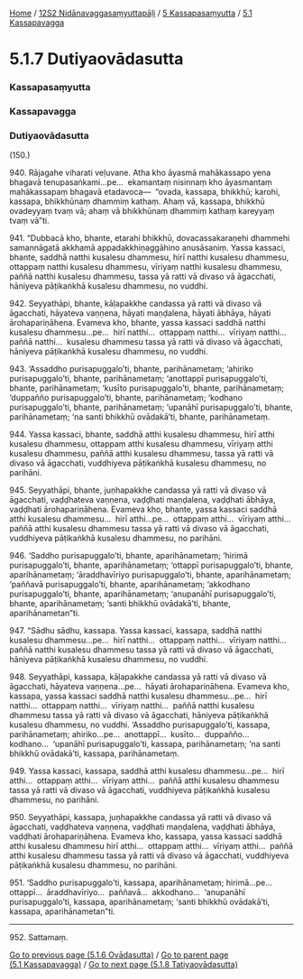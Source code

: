 
[Home](/) / [12S2 Nidānavaggasaṃyuttapāḷi](/tipitaka/12S2.md) / [5 Kassapasaṃyutta](/tipitaka/12S2/5.md) / [5.1 Kassapavagga](/tipitaka/12S2/5/5.1.md)

# 5.1.7 Dutiyaovādasutta

### Kassapasaṃyutta

### Kassapavagga

### Dutiyaovādasutta

(150.)

940\. Rājagahe viharati veḷuvane. Atha kho āyasmā mahākassapo yena bhagavā tenupasaṅkami…pe…  ekamantaṃ nisinnaṃ kho āyasmantaṃ mahākassapaṃ bhagavā etadavoca—  “ovada, kassapa, bhikkhū; karohi, kassapa, bhikkhūnaṃ dhammiṃ kathaṃ. Ahaṃ vā, kassapa, bhikkhū ovadeyyaṃ tvaṃ vā; ahaṃ vā bhikkhūnaṃ dhammiṃ kathaṃ kareyyaṃ tvaṃ vā”ti.

941\. “Dubbacā kho, bhante, etarahi bhikkhū, dovacassakaraṇehi dhammehi samannāgatā akkhamā appadakkhiṇaggāhino anusāsaniṃ. Yassa kassaci, bhante, saddhā natthi kusalesu dhammesu, hirī natthi kusalesu dhammesu, ottappaṃ natthi kusalesu dhammesu, vīriyaṃ natthi kusalesu dhammesu, paññā natthi kusalesu dhammesu, tassa yā ratti vā divaso vā āgacchati, hāniyeva pāṭikaṅkhā kusalesu dhammesu, no vuddhi.

942\. Seyyathāpi, bhante, kāḷapakkhe candassa yā ratti vā divaso vā āgacchati, hāyateva vaṇṇena, hāyati maṇḍalena, hāyati ābhāya, hāyati ārohapariṇāhena. Evameva kho, bhante, yassa kassaci saddhā natthi kusalesu dhammesu…pe…  hirī natthi…  ottappaṃ natthi…  vīriyaṃ natthi…  paññā natthi…  kusalesu dhammesu tassa yā ratti vā divaso vā āgacchati, hāniyeva pāṭikaṅkhā kusalesu dhammesu, no vuddhi.

943\. ‘Assaddho purisapuggalo’ti, bhante, parihānametaṃ; ‘ahiriko purisapuggalo’ti, bhante, parihānametaṃ; ‘anottappī purisapuggalo’ti, bhante, parihānametaṃ; ‘kusīto purisapuggalo’ti, bhante, parihānametaṃ; ‘duppañño purisapuggalo’ti, bhante, parihānametaṃ; ‘kodhano purisapuggalo’ti, bhante, parihānametaṃ; ‘upanāhī purisapuggalo’ti, bhante, parihānametaṃ; ‘na santi bhikkhū ovādakā’ti, bhante, parihānametaṃ.

944\. Yassa kassaci, bhante, saddhā atthi kusalesu dhammesu, hirī atthi kusalesu dhammesu, ottappaṃ atthi kusalesu dhammesu, vīriyaṃ atthi kusalesu dhammesu, paññā atthi kusalesu dhammesu, tassa yā ratti vā divaso vā āgacchati, vuddhiyeva pāṭikaṅkhā kusalesu dhammesu, no parihāni.

945\. Seyyathāpi, bhante, juṇhapakkhe candassa yā ratti vā divaso vā āgacchati, vaḍḍhateva vaṇṇena, vaḍḍhati maṇḍalena, vaḍḍhati ābhāya, vaḍḍhati ārohapariṇāhena. Evameva kho, bhante, yassa kassaci saddhā atthi kusalesu dhammesu…  hirī atthi…pe…  ottappaṃ atthi…  vīriyaṃ atthi…  paññā atthi kusalesu dhammesu tassa yā ratti vā divaso vā āgacchati, vuddhiyeva pāṭikaṅkhā kusalesu dhammesu, no parihāni.

946\. ‘Saddho purisapuggalo’ti, bhante, aparihānametaṃ; ‘hirimā purisapuggalo’ti, bhante, aparihānametaṃ; ‘ottappī purisapuggalo’ti, bhante, aparihānametaṃ; ‘āraddhavīriyo purisapuggalo’ti, bhante, aparihānametaṃ; ‘paññavā purisapuggalo’ti, bhante, aparihānametaṃ; ‘akkodhano purisapuggalo’ti, bhante, aparihānametaṃ; ‘anupanāhī purisapuggalo’ti, bhante, aparihānametaṃ; ‘santi bhikkhū ovādakā’ti, bhante, aparihānametan”ti.

947\. “Sādhu sādhu, kassapa. Yassa kassaci, kassapa, saddhā natthi kusalesu dhammesu…pe…  hirī natthi…  ottappaṃ natthi…  vīriyaṃ natthi…  paññā natthi kusalesu dhammesu tassa yā ratti vā divaso vā āgacchati, hāniyeva pāṭikaṅkhā kusalesu dhammesu, no vuddhi.

948\. Seyyathāpi, kassapa, kāḷapakkhe candassa yā ratti vā divaso vā āgacchati, hāyateva vaṇṇena…pe…  hāyati ārohapariṇāhena. Evameva kho, kassapa, yassa kassaci saddhā natthi kusalesu dhammesu…pe…  hirī natthi…  ottappaṃ natthi…  vīriyaṃ natthi…  paññā natthi kusalesu dhammesu tassa yā ratti vā divaso vā āgacchati, hāniyeva pāṭikaṅkhā kusalesu dhammesu, no vuddhi. ‘Assaddho purisapuggalo’ti, kassapa, parihānametaṃ; ahiriko…pe…  anottappī…  kusīto…  duppañño…  kodhano…  ‘upanāhī purisapuggalo’ti, kassapa, parihānametaṃ; ‘na santi bhikkhū ovādakā’ti, kassapa, parihānametaṃ.

949\. Yassa kassaci, kassapa, saddhā atthi kusalesu dhammesu…pe…  hirī atthi…  ottappaṃ atthi…  vīriyaṃ atthi…  paññā atthi kusalesu dhammesu tassa yā ratti vā divaso vā āgacchati, vuddhiyeva pāṭikaṅkhā kusalesu dhammesu, no parihāni.

950\. Seyyathāpi, kassapa, juṇhapakkhe candassa yā ratti vā divaso vā āgacchati, vaḍḍhateva vaṇṇena, vaḍḍhati maṇḍalena, vaḍḍhati ābhāya, vaḍḍhati ārohapariṇāhena. Evameva kho, kassapa, yassa kassaci saddhā atthi kusalesu dhammesu hirī atthi…  ottappaṃ atthi…  vīriyaṃ atthi…  paññā atthi kusalesu dhammesu tassa yā ratti vā divaso vā āgacchati, vuddhiyeva pāṭikaṅkhā kusalesu dhammesu, no parihāni.

951\. ‘Saddho purisapuggalo’ti, kassapa, aparihānametaṃ; hirimā…pe…  ottappī…  āraddhavīriyo…  paññavā…  akkodhano…  ‘anupanāhī purisapuggalo’ti, kassapa, aparihānametaṃ; ‘santi bhikkhū ovādakā’ti, kassapa, aparihānametan”ti.

---

952\. Sattamaṃ.



[Go to previous page (5.1.6 Ovādasutta)](/tipitaka/12S2/5/5.1/5.1.6.md) / [Go to parent page (5.1 Kassapavagga)](/tipitaka/12S2/5/5.1.md) / [Go to next page (5.1.8 Tatiyaovādasutta)](/tipitaka/12S2/5/5.1/5.1.8.md)


